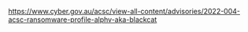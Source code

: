 https://www.cyber.gov.au/acsc/view-all-content/advisories/2022-004-acsc-ransomware-profile-alphv-aka-blackcat
